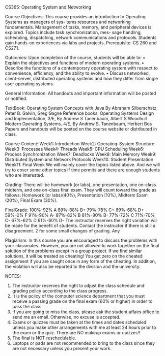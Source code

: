 CS365: Operating System and Networking

Course Objectives:
This course provides an introduction to Operating Systems as managers of sys- tems resources and networking fundamentals. Management of tasks, memory, and peripheral devices is explored. Topics include task synchronization, mes- sage handling, scheduling, dispatching, network communications and protocols. Students gain hands-on experiences via labs and projects.
Prerequisite: CS 260 and CS271.

Outcomes:
Upon completion of the course, students will be able to:
• Explain the objectives and functions of modern operating systems.
• Describe the functions of a contemporary operating system with respect to convenience, efficiency, and the ability to evolve.
• Discuss networked, client-server, distributed operating systems and how they differ from single user operating systems.

General Information:
All handouts and important information will be posted or notified.

TextBook: Operating System Concepts with Java By Abraham Silberschatz, Peter B. Galvin, Greg Gagne Reference books:
Operating Systems Design and Implementation, 3/E, By Andrew S Tanenbaum, Albert S Woodhull Modern Operating Systems, 4/E, By Andrew S. Tanenbaum, Herbert Bos
Papers and handouts will be posted on the course website or distributed in class.

Course Content:
Week1: Introduction
Week2: Operating-System Structure
Week3: Processes
Week4: Threads
Week5: CPU Scheduling
Week6: Process Synchronization
Week7: Deadlocks
Week8: Main Memory
Week9: Distributed System and Network Protocols
Week10: Student Presentation Week11: Final Week
We will mainly cover the topics listed above. And we will try to cover some other topics if time permits and there are enough students who are interested.

Grading:
There will be homework (or labs), one presentation, one on-class midterm, and one on-class final exam. They will count toward the grade as follows:
Homework (or labs)(40%), Presentation (10%), Midterm Exam (20%), Final Exam (30%).

FinalGrade:
100%-92% A 89%-88% B+ 79%-78% C+ 69%-68% D+ 59%-0% F
91%-90% A-
87%-82% B 81%-80% B- 77%-72% C 71%-70% C- 67%-62% D 61%-60% D-
The instructor reserves the right
variation will be made for the benefit of students. Contact the instructor if there is still a disagreement.
2
for some small changes of grading. Any

Plagiarism:
In this course you are encouraged to discuss the problems with your classmates. However, you are not allowed to work together on the final solution of the problems except in a group project. If we find similar solutions, it will be treated as cheating! You get zero on the cheated assignment if you are caught once in any form of the cheating. In addition, the violation will also be reported to the division and the university.

NOTES:
1. The instructor reserves the right to adjust the class schedule and grading policy according to the class progress.
2. It is the policy of the computer science department that you must receive a passing grade on the final exam (60% or higher) in order to pass the class.
3. If you are going to miss the class, please ask the student affairs office to send me an email. Otherwise, no excuse is accepted.
4. Exams or quizzes must be taken at the times and dates scheduled unless you make other arrangements with me at least 24 hours prior to the exam or the quiz. There are NO makeup exams or quizzes!!
5. The final is NOT reschedulable.
6. Laptops or pads are not recommended to bring to the class since they are not necessary unless you present your work.
